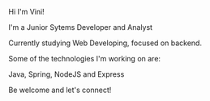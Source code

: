 Hi I'm Vini! 

I'm a Junior Sytems Developer and Analyst

Currently studying Web Developing, focused on backend.

Some of the technologies I'm working on are:

Java,
Spring,
NodeJS and
Express

Be welcome and let's connect!
